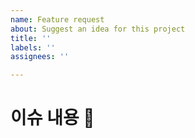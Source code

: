 ```yaml
---
name: Feature request
about: Suggest an idea for this project
title: ''
labels: ''
assignees: ''

---
```


# 이슈 내용 🤔
